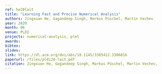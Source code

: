 ```yaml
---
ref: he20lait
title: "Learning Fast and Precise Numerical Analysis"
authors: Jingxuan He, Gagandeep Singh, Markus Püschel, Martin Vechev
year: 2020
month: 06
venue: PLDI
projects: numerical-analysis, plml
awards:
bibtex:
slides:
link: https://dl.acm.org/doi/abs/10.1145/3385412.3386016
paperurl: /files/pldi20-lait.pdf
citation: Jingxuan He, Gagandeep Singh, Markus Püschel, Martin Vechev, <b>PLDI 2020</b>.
---
```

